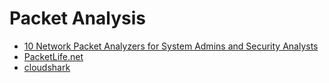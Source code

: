 # Packet Analysis

- [10 Network Packet Analyzers for System Admins and Security Analysts](https://geekflare.com/network-packet-analyzers/amp/)
- [PacketLife.net](https://packetlife.net/)
- [cloudshark](https://www.cloudshark.org/captures)
